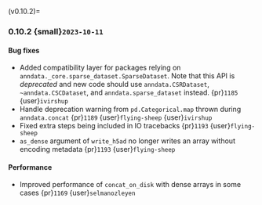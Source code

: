 (v0.10.2)=
### 0.10.2 {small}`2023-10-11`

#### Bug fixes

* Added compatibility layer for packages relying on `anndata._core.sparse_dataset.SparseDataset`.
  Note that this API is *deprecated* and new code should use `anndata.CSRDataset`, `~anndata.CSCDataset`, and `anndata.sparse_dataset` instead.
  {pr}`1185` {user}`ivirshup`
* Handle deprecation warning from `pd.Categorical.map` thrown during `anndata.concat` {pr}`1189` {user}`flying-sheep` {user}`ivirshup`
* Fixed extra steps being included in IO tracebacks {pr}`1193` {user}`flying-sheep`
* `as_dense` argument of `write_h5ad` no longer writes an array without encoding metadata {pr}`1193` {user}`flying-sheep`


#### Performance

* Improved performance of `concat_on_disk` with dense arrays in some cases {pr}`1169` {user}`selmanozleyen`
